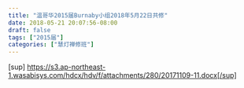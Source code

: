 ```yaml
---
title: "温哥华2015届Burnaby小组2018年5月22日共修"
date: 2018-05-21 20:07:56-08:00
draft: false
tags: ["2015届"]
categories: ["慧灯禅修班"]
---
```

[sup] https://s3.ap-northeast-1.wasabisys.com/hdcx/hdv/f/attachments/280/20171109-11.docx[/sup]

